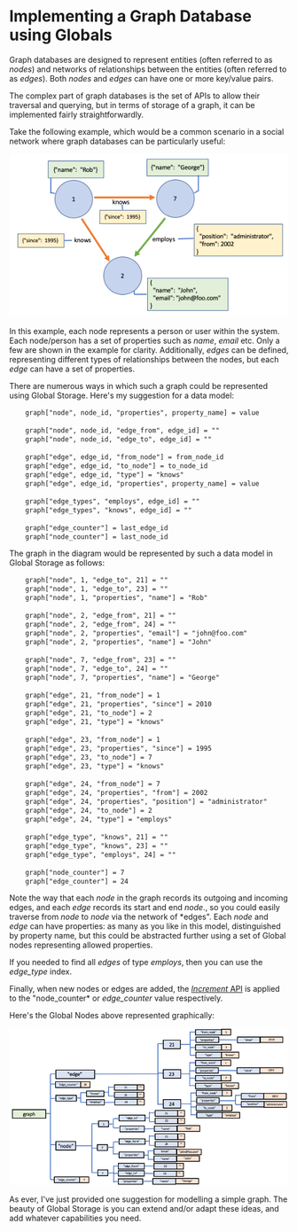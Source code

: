 # Implementing a Graph Database using Globals

Graph databases are designed to represent entities (often referred to as *nodes*) and networks of relationships between the entities (often referred to as *edges*).  Both *nodes* and *edges* can have one or more key/value pairs.

The complex part of graph databases is the set of APIs to allow their traversal and querying, but in terms of storage of a graph, it can be implemented fairly straightforwardly.

Take the following example, which would be a common scenario in a social network where graph databases can be particularly useful:

![graph1](./diagrams/graph1.png)

In this example, each node represents a person or user within the system.  Each node/person has a set of properties such as *name*, *email* etc.  Only a few are shown in the example for clarity.  Additionally, *edges* can be defined, representing different types of relationships between the nodes, but each *edge* can have a set of properties.

There are numerous ways in which such a graph could be represented using Global Storage.  Here's my suggestion for a data model:

        graph["node", node_id, "properties", property_name] = value

        graph["node", node_id, "edge_from", edge_id] = ""
        graph["node", node_id, "edge_to", edge_id] = ""

        graph["edge", edge_id, "from_node"] = from_node_id
        graph["edge", edge_id, "to_node"] = to_node_id
        graph["edge", edge_id, "type"] = "knows"
        graph["edge", edge_id, "properties", property_name] = value

        graph["edge_types", "employs", edge_id] = ""
        graph["edge_types", "knows", edge_id] = ""

        graph["edge_counter"] = last_edge_id
        graph["node_counter"] = last_node_id


The graph in the diagram would be represented by such a data model in Global Storage as follows:

        graph["node", 1, "edge_to", 21] = ""
        graph["node", 1, "edge_to", 23] = ""
        graph["node", 1, "properties", "name"] = "Rob"

        graph["node", 2, "edge_from", 21] = ""
        graph["node", 2, "edge_from", 24] = ""
        graph["node", 2, "properties", "email"] = "john@foo.com"
        graph["node", 2, "properties", "name"] = "John"

        graph["node", 7, "edge_from", 23] = ""
        graph["node", 7, "edge_to", 24] = ""
        graph["node", 7, "properties", "name"] = "George"

        graph["edge", 21, "from_node"] = 1
        graph["edge", 21, "properties", "since"] = 2010
        graph["edge", 21, "to_node"] = 2
        graph["edge", 21, "type"] = "knows"

        graph["edge", 23, "from_node"] = 1
        graph["edge", 23, "properties", "since"] = 1995
        graph["edge", 23, "to_node"] = 7
        graph["edge", 23, "type"] = "knows"

        graph["edge", 24, "from_node"] = 7
        graph["edge", 24, "properties", "from"] = 2002
        graph["edge", 24, "properties", "position"] = "administrator"
        graph["edge", 24, "to_node"] = 2
        graph["edge", 24, "type"] = "employs"

        graph["edge_type", "knows", 21] = ""
        graph["edge_type", "knows", 23] = ""
        graph["edge_type", "employs", 24] = ""

        graph["node_counter"] = 7
        graph["edge_counter"] = 24


Note the way that each *node* in the graph records its outgoing and incoming edges, and each *edge* records its start and end *node*., so you could easily traverse from *node* to *node* via the network of *edges".  Each *node* and *edge* can have properties: as many as you like in this model, distinguished by property name, but this could be abstracted further using a set of Global nodes representing allowed properties.

If you needed to find all *edges* of type *employs*, then you can use the *edge_type* index.

Finally, when new nodes or edges are added, the [*Increment* API](./Indexing.md#the-increment-api)
 is applied to the "node_counter* or *edge_counter* value respectively.

Here's the Global Nodes above represented graphically:

![graph2](./diagrams/graph2.png)

As ever, I've just provided one suggestion for modelling a simple graph.  The beauty of Global Storage is you can extend and/or adapt these ideas, and add whatever capabilities you need.




